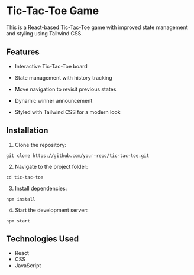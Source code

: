 # Tic-Tac-Toe Game

This is a React-based Tic-Tac-Toe game with improved state management and styling using Tailwind CSS.

## Features
- Interactive Tic-Tac-Toe board

- State management with history tracking

- Move navigation to revisit previous states

- Dynamic winner announcement

- Styled with Tailwind CSS for a modern look

## Installation
1. Clone the repository:

`git clone https://github.com/your-repo/tic-tac-toe.git`

2. Navigate to the project folder:

`cd tic-tac-toe`

3. Install dependencies:

`npm install`

4. Start the development server:

`npm start`

## Technologies Used
- React
- CSS
- JavaScript



